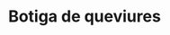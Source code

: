 ---
title: "Botiga de queviures"
url: /barcelona/botiga-de-queviures-carrer-de-la-dansa/
shop: supermercado
---